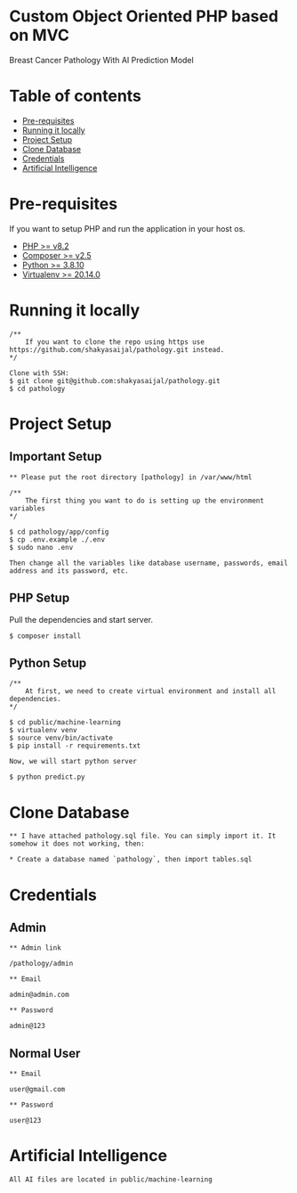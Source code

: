 # Custom Object Oriented PHP based on MVC

Breast Cancer Pathology With AI Prediction Model

# Table of contents

- [Pre-requisites](#prerequisites)
- [Running it locally](#running-it-locally)
- [Project Setup](#running-it-locally)
- [Clone Database](#clone-database)
- [Credentials](#credentials)
- [Artificial Intelligence](#artificial-intelligence)

# Pre-requisites

If you want to setup PHP and run the application in your host os.

- [PHP >= v8.2](https://www.php.net/downloads.php)
- [Composer >= v2.5](https://getcomposer.org/download/)
- [Python >= 3.8.10](https://www.python.org/downloads/)
- [Virtualenv >= 20.14.0](https://pypi.org/project/virtualenv/)

# Running it locally

```
/**
    If you want to clone the repo using https use https://github.com/shakyasaijal/pathology.git instead.
*/

Clone with SSH:
$ git clone git@github.com:shakyasaijal/pathology.git
$ cd pathology
```

# Project Setup

## Important Setup
```
** Please put the root directory [pathology] in /var/www/html
```

```
/**
    The first thing you want to do is setting up the environment variables
*/

$ cd pathology/app/config
$ cp .env.example ./.env
$ sudo nano .env

Then change all the variables like database username, passwords, email address and its password, etc.
```

## PHP Setup

Pull the dependencies and start server.

```
$ composer install
```

## Python Setup

```
/**
    At first, we need to create virtual environment and install all dependencies.
*/

$ cd public/machine-learning
$ virtualenv venv
$ source venv/bin/activate
$ pip install -r requirements.txt
```

```
Now, we will start python server

$ python predict.py

```


# Clone Database

```
** I have attached pathology.sql file. You can simply import it. It somehow it does not working, then:

* Create a database named `pathology`, then import tables.sql
```

# Credentials

## Admin 

```
** Admin link

/pathology/admin

** Email

admin@admin.com

** Password

admin@123
```

## Normal User

```
** Email

user@gmail.com

** Password

user@123
```

# Artificial Intelligence

```
All AI files are located in public/machine-learning
```
